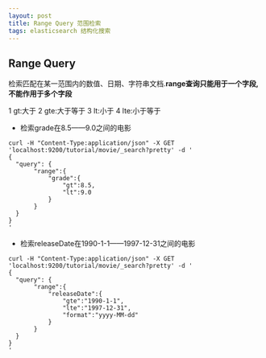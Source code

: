 ```yaml
---
layout: post
title: Range Query 范围检索
tags: elasticsearch 结构化搜索
---
```


## Range Query

检索匹配在某一范围内的数值、日期、字符串文档.**range查询只能用于一个字段,不能作用于多个字段**

1 gt:大于
2 gte:大于等于
3 lt:小于
4 lte:小于等于

* 检索grade在8.5——9.0之间的电影
```
curl -H "Content-Type:application/json" -X GET 'localhost:9200/tutorial/movie/_search?pretty' -d '
{
  "query": {
       "range":{
           "grade":{
               "gt":8.5,
               "lt":9.0
           }
       }
  }
}
'
```

* 检索releaseDate在1990-1-1——1997-12-31之间的电影
```
curl -H "Content-Type:application/json" -X GET 'localhost:9200/tutorial/movie/_search?pretty' -d '
{
  "query": {
       "range":{
           "releaseDate":{
               "gte":"1990-1-1",
               "lte":"1997-12-31",
               "format":"yyyy-MM-dd"
           }
       }
  }
}
'
```